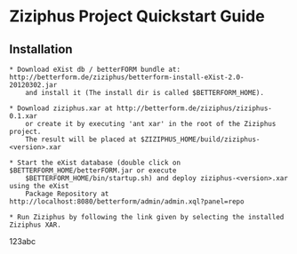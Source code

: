 Ziziphus Project Quickstart Guide
===================================

Installation
---------------------------------------------

    * Download eXist db / betterFORM bundle at: http://betterform.de/ziziphus/betterform-install-eXist-2.0-20120302.jar
        and install it (The install dir is called $BETTERFORM_HOME).

    * Download ziziphus.xar at http://betterform.de/ziziphus/ziziphus-0.1.xar
        or create it by executing 'ant xar' in the root of the Ziziphus project.
        The result will be placed at $ZIZIPHUS_HOME/build/ziziphus-<version>.xar

    * Start the eXist database (double click on $BETTERFORM_HOME/betterFORM.jar or execute
        $BETTERFORM_HOME/bin/startup.sh) and deploy ziziphus-<version>.xar using the eXist
        Package Repository at http://localhost:8080/betterform/admin/admin.xql?panel=repo

    * Run Ziziphus by following the link given by selecting the installed Ziziphus XAR.

123abc
